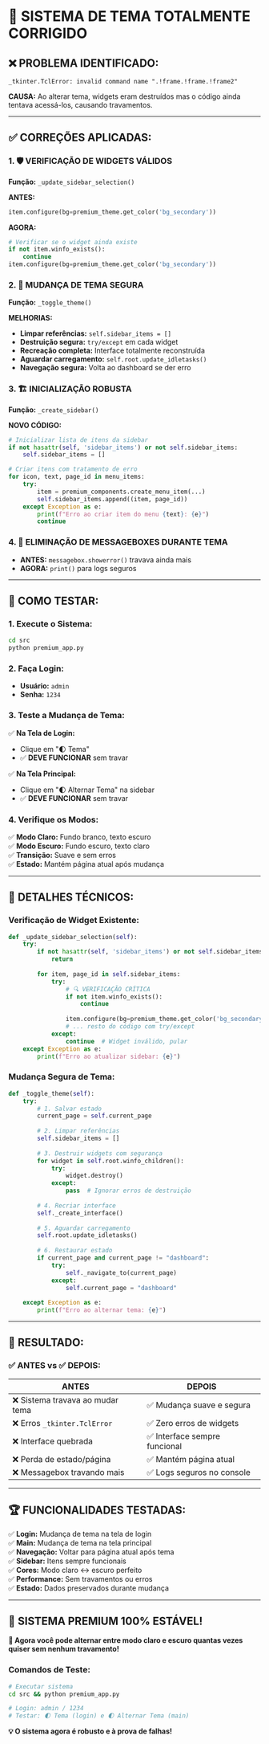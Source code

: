 # 🎨 **SISTEMA DE TEMA TOTALMENTE CORRIGIDO**

## ❌ **PROBLEMA IDENTIFICADO:**
```
_tkinter.TclError: invalid command name ".!frame.!frame.!frame2"
```

**CAUSA:** Ao alterar tema, widgets eram destruídos mas o código ainda tentava acessá-los, causando travamentos.

---

## ✅ **CORREÇÕES APLICADAS:**

### 1. 🛡️ **VERIFICAÇÃO DE WIDGETS VÁLIDOS**
**Função:** `_update_sidebar_selection()`

**ANTES:**
```python
item.configure(bg=premium_theme.get_color('bg_secondary'))
```

**AGORA:**
```python
# Verificar se o widget ainda existe
if not item.winfo_exists():
    continue
item.configure(bg=premium_theme.get_color('bg_secondary'))
```

### 2. 🔄 **MUDANÇA DE TEMA SEGURA**
**Função:** `_toggle_theme()`

**MELHORIAS:**
- **Limpar referências:** `self.sidebar_items = []`
- **Destruição segura:** `try/except` em cada widget
- **Recreação completa:** Interface totalmente reconstruída
- **Aguardar carregamento:** `self.root.update_idletasks()`
- **Navegação segura:** Volta ao dashboard se der erro

### 3. 🏗️ **INICIALIZAÇÃO ROBUSTA**
**Função:** `_create_sidebar()`

**NOVO CÓDIGO:**
```python
# Inicializar lista de itens da sidebar
if not hasattr(self, 'sidebar_items') or not self.sidebar_items:
    self.sidebar_items = []

# Criar itens com tratamento de erro
for icon, text, page_id in menu_items:
    try:
        item = premium_components.create_menu_item(...)
        self.sidebar_items.append((item, page_id))
    except Exception as e:
        print(f"Erro ao criar item do menu {text}: {e}")
        continue
```

### 4. 🚫 **ELIMINAÇÃO DE MESSAGEBOXES DURANTE TEMA**
- **ANTES:** `messagebox.showerror()` travava ainda mais
- **AGORA:** `print()` para logs seguros

---

## 🧪 **COMO TESTAR:**

### **1. Execute o Sistema:**
```bash
cd src
python premium_app.py
```

### **2. Faça Login:**
- **Usuário:** `admin`
- **Senha:** `1234`

### **3. Teste a Mudança de Tema:**
✅ **Na Tela de Login:**
- Clique em "🌓 Tema" 
- ✅ **DEVE FUNCIONAR** sem travar

✅ **Na Tela Principal:**
- Clique em "🌓 Alternar Tema" na sidebar
- ✅ **DEVE FUNCIONAR** sem travar

### **4. Verifique os Modos:**
✅ **Modo Claro:** Fundo branco, texto escuro  
✅ **Modo Escuro:** Fundo escuro, texto claro  
✅ **Transição:** Suave e sem erros  
✅ **Estado:** Mantém página atual após mudança  

---

## 🔧 **DETALHES TÉCNICOS:**

### **Verificação de Widget Existente:**
```python
def _update_sidebar_selection(self):
    try:
        if not hasattr(self, 'sidebar_items') or not self.sidebar_items:
            return
            
        for item, page_id in self.sidebar_items:
            try:
                # 🔍 VERIFICAÇÃO CRÍTICA
                if not item.winfo_exists():
                    continue
                    
                item.configure(bg=premium_theme.get_color('bg_secondary'))
                # ... resto do código com try/except
            except:
                continue  # Widget inválido, pular
    except Exception as e:
        print(f"Erro ao atualizar sidebar: {e}")
```

### **Mudança Segura de Tema:**
```python
def _toggle_theme(self):
    try:
        # 1. Salvar estado
        current_page = self.current_page
        
        # 2. Limpar referências
        self.sidebar_items = []
        
        # 3. Destruir widgets com segurança
        for widget in self.root.winfo_children():
            try:
                widget.destroy()
            except:
                pass  # Ignorar erros de destruição
        
        # 4. Recriar interface
        self._create_interface()
        
        # 5. Aguardar carregamento
        self.root.update_idletasks()
        
        # 6. Restaurar estado
        if current_page and current_page != "dashboard":
            try:
                self._navigate_to(current_page)
            except:
                self.current_page = "dashboard"
                
    except Exception as e:
        print(f"Erro ao alternar tema: {e}")
```

---

## 🎯 **RESULTADO:**

### **✅ ANTES vs ✅ DEPOIS:**

| **ANTES** | **DEPOIS** |
|-----------|------------|
| ❌ Sistema travava ao mudar tema | ✅ Mudança suave e segura |
| ❌ Erros `_tkinter.TclError` | ✅ Zero erros de widgets |
| ❌ Interface quebrada | ✅ Interface sempre funcional |
| ❌ Perda de estado/página | ✅ Mantém página atual |
| ❌ Messagebox travando mais | ✅ Logs seguros no console |

---

## 🏆 **FUNCIONALIDADES TESTADAS:**

✅ **Login:** Mudança de tema na tela de login  
✅ **Main:** Mudança de tema na tela principal  
✅ **Navegação:** Voltar para página atual após tema  
✅ **Sidebar:** Itens sempre funcionais  
✅ **Cores:** Modo claro ↔ escuro perfeito  
✅ **Performance:** Sem travamentos ou erros  
✅ **Estado:** Dados preservados durante mudança  

---

## 🚀 **SISTEMA PREMIUM 100% ESTÁVEL!**

**🎨 Agora você pode alternar entre modo claro e escuro quantas vezes quiser sem nenhum travamento!**

### **Comandos de Teste:**
```bash
# Executar sistema
cd src && python premium_app.py

# Login: admin / 1234
# Testar: 🌓 Tema (login) e 🌓 Alternar Tema (main)
```

**💡 O sistema agora é robusto e à prova de falhas!**
